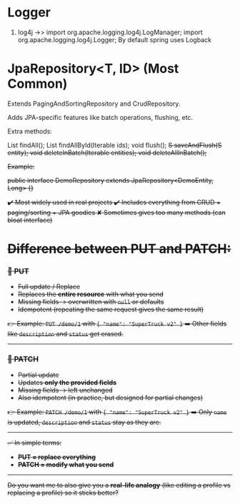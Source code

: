 # Logger

1. log4j ->> 
import org.apache.logging.log4j.LogManager;
import org.apache.logging.log4j.Logger;
   By default spring uses Logback

# JpaRepository<T, ID> (Most Common)

Extends PagingAndSortingRepository and CrudRepository.

Adds JPA-specific features like batch operations, flushing, etc.

Extra methods:

List<T> findAll();
List<T> findAllById(Iterable<ID> ids);
void flush();
<S extends T> S saveAndFlush(S entity);
void deleteInBatch(Iterable<T> entities);
void deleteAllInBatch();

Example:

public interface DemoRepository extends JpaRepository<DemoEntity, Long> {}

✔️ Most widely used in real projects
✔️ Includes everything from CRUD + paging/sorting + JPA goodies
✘ Sometimes gives too many methods (can bloat interface)

# Difference between **PUT** and **PATCH**:

### 🔹 **PUT**

- Full update / Replace
- Replaces the **entire resource** with what you send
- Missing fields → overwritten with `null` or defaults
- Idempotent (repeating the same request gives the same result)

👉 Example:
`PUT /demo/1` with `{ "name": "SuperTruck v2" }`
➡️ Other fields like `description` and `status` get erased.

---

### 🔹 **PATCH**

- Partial update
- Updates **only the provided fields**
- Missing fields → left unchanged
- Also idempotent (in practice, but designed for partial changes)

👉 Example:
`PATCH /demo/1` with `{ "name": "SuperTruck v2" }`
➡️ Only `name` is updated, `description` and `status` stay as they are.

---

✅ In simple terms:

- **PUT = replace everything**
- **PATCH = modify what you send**

---

Do you want me to also give you a **real-life analogy** (like editing a profile vs replacing a profile) so it sticks better?
